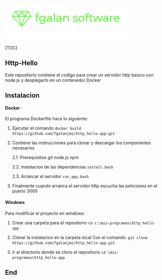 ![](https://github.com/fgalanjmz/http_hello-app/blob/master/fgalanSoft-logo.png)

[TOC]

## Http-Hello

Este repositorio contiene el codigo para crear un servidor http basico con node.js y desplegarlo en un contenedor Docker

## Instalacion

#### Docker

El programa Dockerfile hace lo siguiente:

1. Ejecutar el comando
`docker build https://github.com/fgalanjmz/http_hello-app.git`

2. Contiene las instrucciones para clonar y descargar los componentes
   necesarios

   2.1. Prerequisitos
      git
      node.js
      npm

   2.2. Instalacion de las dependencias
      `install.bash`

   2.3. Arrancar el servidor
      `run_app.bash`

3. Finalmente cuando arranca el servidor http escucha las peticiones
   en el puerto 3000

#### Windows

Para modificar el proyecto en windows:

1. Crear una carpeta para el repositorio
   `cd c:\mis-programas\http_hello-app`

2. Clonar la instalacion en la carpeta local
   Con el comando: 
   `git clone https://github.com/fgalanjmz/http_hello-app.git`

3. Ir al directorio donde se clono el repositorio
   `cd \mis-programas\http_hello-app`

## End
